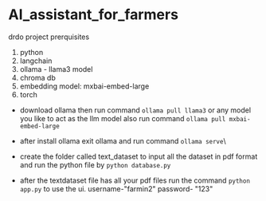 # AI_assistant_for_farmers
drdo project
prerquisites
1. python
2. langchain
3. ollama - llama3 model
4. chroma db 
5. embedding model: mxbai-embed-large
6. torch



- download ollama then run command  ``ollama pull llama3`` or any model you like to act as the llm model
    also run command ``ollama pull mxbai-embed-large``

- after install ollama
    exit ollama and run command ``ollama serve``\
- create the folder called text_dataset to input all the dataset in pdf format and run the python file by ``python database.py``
- after the textdataset file has all your pdf files run the command ``python app.py`` to use the ui.
username-"farmin2"
password- "123"

